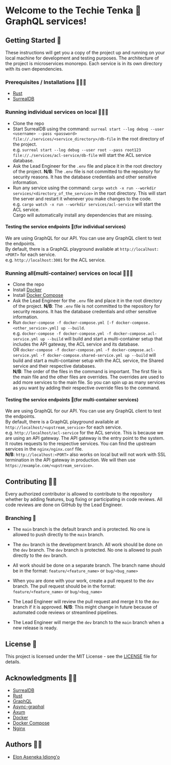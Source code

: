 # Welcome to the Techie Tenka 🌱 GraphQL services!

## Getting Started 🚀
These instructions will get you a copy of the project up and running on your local machine for development and testing purposes. The architecture of the project is microservices monorepo. Each service is in its own directory with its own dependencies.
### Prerequisites / Installations 👨🏽‍💻
- [Rust](https://www.rust-lang.org/tools/install)
- [SurrealDB](https://surrealdb.com/install)

### Running individual services on local 🏃🏽‍♂️
- Clone the repo
- Start SurrealDB using the command: `surreal start --log debug --user <username> --pass <password> file://./services/<service_directory>/db-file` in the root directory of the project.\
e.g. `surreal start --log debug --user root --pass root123 file://./services/acl-service/db-file` will start the ACL service database.
- Ask the Lead Engineer for the `.env` file and place it in the root directory of the project. **N/B**: The `.env` file is not committed to the repository for security reasons. It has the database credentials and other sensitive information.
- Run any service using the command: `cargo watch -x run --workdir services/<directory_of_the_service>` in the root directory. This will start the server and restart it whenever you make changes to the code.\
e.g. `cargo watch -x run --workdir services/acl-service` will start the ACL service.\
Cargo will automatically install any dependencies that are missing.

#### Testing the service endpoints 🧪(for individual services)
We are using GraphQL for our API. You can use any GraphQL client to test the endpoints.\
By default, there is a GraphQL playground available at `http://localhost:<PORT>` for each service.\
e.g. `http://localhost:3001` for the ACL service.

### Running all(multi-container) services on local 🏃🏽‍♂️
- Clone the repo
- Install [Docker](https://docs.docker.com/get-docker/)
- Install [Docker Compose](https://docs.docker.com/compose/install/)
- Ask the Lead Engineer for the `.env` file and place it in the root directory of the project. **N/B**: The `.env` file is not committed to the repository for security reasons. It has the database credentials and other sensitive information.
- Run `docker-compose -f docker-compose.yml [-f docker-compose.<other_service>.yml] up --build`.\
e.g. `docker-compose -f docker-compose.yml -f docker-compose.acl-service.yml up --build` will build and start a multi-container setup that includes the API gateway, the ACL service and its database.\
OR `docker-compose -f docker-compose.yml -f docker-compose.acl-service.yml -f docker-compose.shared-service.yml up --build` will build and start a multi-container setup with the ACL service, the Shared service and their respective databases.\
**N/B**: The order of the files in the command is important. The first file is the main file and the other files are overrides. The overrides are used to add more services to the main file. So you can spin up as many services as you want by adding their respective override files to the command.

#### Testing the service endpoints 🧪(for multi-container services)
We are using GraphQL for our API. You can use any GraphQL client to test the endpoints.\
By default, there is a GraphQL playground available at `http://localhost/<upstream_service>` for each service.\
e.g. `http://localhost/acl-service` for the ACL service.
This is because we are using an API gateway. The API gateway is the entry point to the system. It routes requests to the respective services. You can find the upstream services in the `nginx/nginx.conf` file.\
**N/B**: `http://localhost:<PORT>` also works on local but will not work with SSL termination in the API gateway in production. We will then use `https://example.com/<upstream_service>`.

## Contributing 🤝🏽
Every authorized contributor is allowed to contribute to the repository whether by adding features, bug fixing or participating in code reviews. All code reviews are done on GitHub by the Lead Engineer.

### Branching 🌳
- The `main` branch is the default branch and is protected. No one is allowed to push directly to the `main` branch.

- The `dev` branch is the development branch. All work should be done on the `dev` branch. The `dev` branch is protected. No one is allowed to push directly to the `dev` branch.

- All work should be done on a separate branch. The branch name should be in the format: `feature/<feature_name>` or `bug/<bug_name>`

- When you are done with your work, create a pull request to the `dev` branch. The pull request should be in the format: `feature/<feature_name>` or `bug/<bug_name>`

- The Lead Engineer will review the pull request and merge it to the `dev` branch if it is approved. 
**N/B**: This might change in future because of automated code reviews or streamlined pipelines.
- The Lead Engineer will merge the `dev` branch to the `main` branch when a new release is ready.

## License 📝
This project is licensed under the MIT License - see the [LICENSE](LICENSE) file for details.

## Acknowledgments 🙏🏽
- [SurrealDB](https://surrealdb.com)
- [Rust](https://www.rust-lang.org/)
- [GraphQL](https://graphql.org/)
- [Async-graphql](https://async-graphql.github.io/async-graphql/en/introduction.html)
- [Axum](https://github.com/tokio-rs/axum)
- [Docker](https://www.docker.com/)
- [Docker Compose](https://docs.docker.com/compose/)
- [Nginx](https://www.nginx.com/)

## Authors ✍🏽
- [Elon Aseneka Idiong'o](https://github.com/elonaire)
